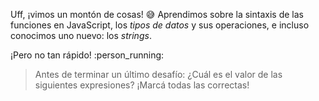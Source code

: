 Uff, ¡vimos un montón de cosas! :sweat_smile: Aprendimos sobre la sintaxis de las funciones en JavaScript, los _tipos de datos_ y sus operaciones, e incluso conocimos uno nuevo: los _strings_. 

¡Pero no tan rápido! :person_running:

> Antes de terminar un último desafío: ¿Cuál es el valor de las siguientes expresiones? ¡Marcá todas las correctas!
